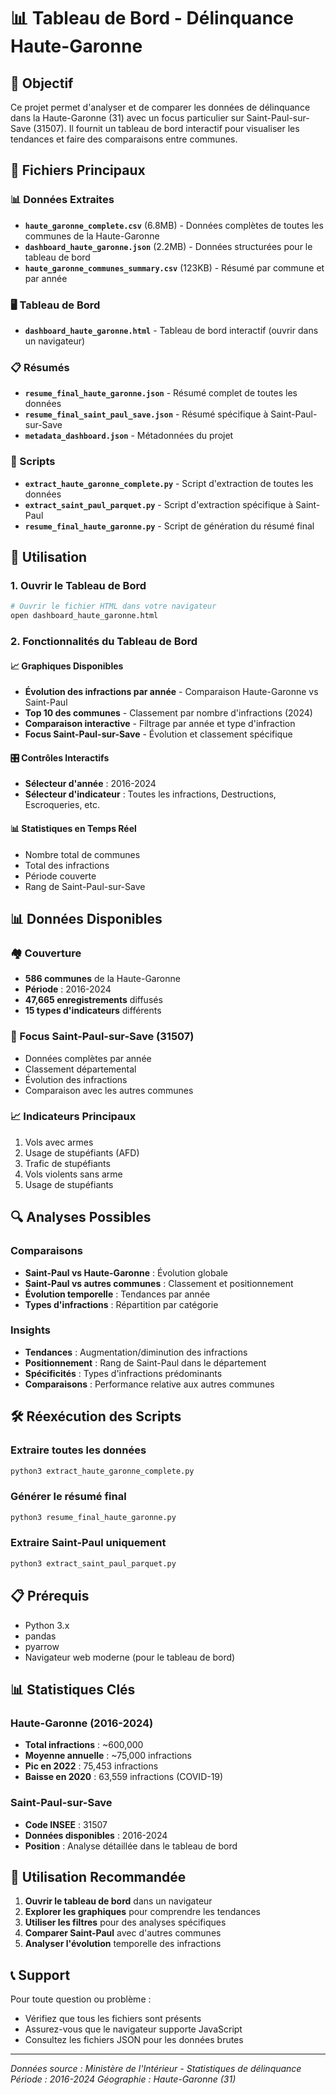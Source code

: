 # 📊 Tableau de Bord - Délinquance Haute-Garonne

## 🎯 Objectif

Ce projet permet d'analyser et de comparer les données de délinquance dans la Haute-Garonne (31) avec un focus particulier sur Saint-Paul-sur-Save (31507). Il fournit un tableau de bord interactif pour visualiser les tendances et faire des comparaisons entre communes.

## 📁 Fichiers Principaux

### 📊 Données Extraites
- **`haute_garonne_complete.csv`** (6.8MB) - Données complètes de toutes les communes de la Haute-Garonne
- **`dashboard_haute_garonne.json`** (2.2MB) - Données structurées pour le tableau de bord
- **`haute_garonne_communes_summary.csv`** (123KB) - Résumé par commune et par année

### 🖥️ Tableau de Bord
- **`dashboard_haute_garonne.html`** - Tableau de bord interactif (ouvrir dans un navigateur)

### 📋 Résumés
- **`resume_final_haute_garonne.json`** - Résumé complet de toutes les données
- **`resume_final_saint_paul_save.json`** - Résumé spécifique à Saint-Paul-sur-Save
- **`metadata_dashboard.json`** - Métadonnées du projet

### 🔧 Scripts
- **`extract_haute_garonne_complete.py`** - Script d'extraction de toutes les données
- **`extract_saint_paul_parquet.py`** - Script d'extraction spécifique à Saint-Paul
- **`resume_final_haute_garonne.py`** - Script de génération du résumé final

## 🚀 Utilisation

### 1. Ouvrir le Tableau de Bord
```bash
# Ouvrir le fichier HTML dans votre navigateur
open dashboard_haute_garonne.html
```

### 2. Fonctionnalités du Tableau de Bord

#### 📈 Graphiques Disponibles
- **Évolution des infractions par année** - Comparaison Haute-Garonne vs Saint-Paul
- **Top 10 des communes** - Classement par nombre d'infractions (2024)
- **Comparaison interactive** - Filtrage par année et type d'infraction
- **Focus Saint-Paul-sur-Save** - Évolution et classement spécifique

#### 🎛️ Contrôles Interactifs
- **Sélecteur d'année** : 2016-2024
- **Sélecteur d'indicateur** : Toutes les infractions, Destructions, Escroqueries, etc.

#### 📊 Statistiques en Temps Réel
- Nombre total de communes
- Total des infractions
- Période couverte
- Rang de Saint-Paul-sur-Save

## 📊 Données Disponibles

### 🏘️ Couverture
- **586 communes** de la Haute-Garonne
- **Période** : 2016-2024
- **47,665 enregistrements** diffusés
- **15 types d'indicateurs** différents

### 🎯 Focus Saint-Paul-sur-Save (31507)
- Données complètes par année
- Classement départemental
- Évolution des infractions
- Comparaison avec les autres communes

### 📈 Indicateurs Principaux
1. Vols avec armes
2. Usage de stupéfiants (AFD)
3. Trafic de stupéfiants
4. Vols violents sans arme
5. Usage de stupéfiants

## 🔍 Analyses Possibles

### Comparaisons
- **Saint-Paul vs Haute-Garonne** : Évolution globale
- **Saint-Paul vs autres communes** : Classement et positionnement
- **Évolution temporelle** : Tendances par année
- **Types d'infractions** : Répartition par catégorie

### Insights
- **Tendances** : Augmentation/diminution des infractions
- **Positionnement** : Rang de Saint-Paul dans le département
- **Spécificités** : Types d'infractions prédominants
- **Comparaisons** : Performance relative aux autres communes

## 🛠️ Réexécution des Scripts

### Extraire toutes les données
```bash
python3 extract_haute_garonne_complete.py
```

### Générer le résumé final
```bash
python3 resume_final_haute_garonne.py
```

### Extraire Saint-Paul uniquement
```bash
python3 extract_saint_paul_parquet.py
```

## 📋 Prérequis

- Python 3.x
- pandas
- pyarrow
- Navigateur web moderne (pour le tableau de bord)

## 📊 Statistiques Clés

### Haute-Garonne (2016-2024)
- **Total infractions** : ~600,000
- **Moyenne annuelle** : ~75,000 infractions
- **Pic en 2022** : 75,453 infractions
- **Baisse en 2020** : 63,559 infractions (COVID-19)

### Saint-Paul-sur-Save
- **Code INSEE** : 31507
- **Données disponibles** : 2016-2024
- **Position** : Analyse détaillée dans le tableau de bord

## 🎯 Utilisation Recommandée

1. **Ouvrir le tableau de bord** dans un navigateur
2. **Explorer les graphiques** pour comprendre les tendances
3. **Utiliser les filtres** pour des analyses spécifiques
4. **Comparer Saint-Paul** avec d'autres communes
5. **Analyser l'évolution** temporelle des infractions

## 📞 Support

Pour toute question ou problème :
- Vérifiez que tous les fichiers sont présents
- Assurez-vous que le navigateur supporte JavaScript
- Consultez les fichiers JSON pour les données brutes

---

*Données source : Ministère de l'Intérieur - Statistiques de délinquance*
*Période : 2016-2024*
*Géographie : Haute-Garonne (31)*
